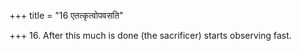 +++
title = "16 एतत्कृत्वोपवसति"

+++
16. After this much is done (the sacrificer) starts observing fast.  
